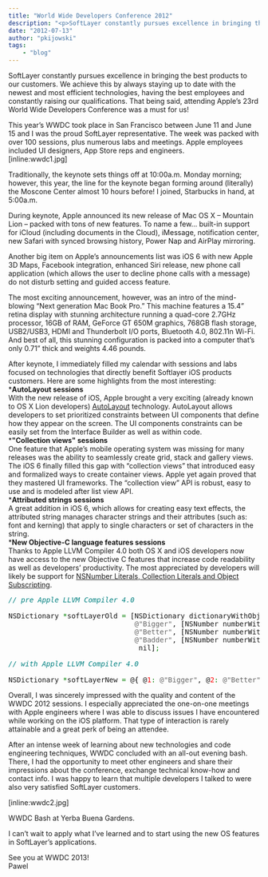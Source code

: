 ```yaml
---
title: "World Wide Developers Conference 2012"
description: "<p>SoftLayer constantly pursues excellence in bringing the best products to our customers. We achieve this by always sta"
date: "2012-07-13"
author: "pkijowski"
tags:
    - "blog"
---
```


<p>SoftLayer constantly pursues excellence in bringing the best products to our customers. We achieve this by always staying up to date with the newest and most efficient technologies, having the best employees and constantly raising our qualifications. That being said, attending Apple’s 23rd World Wide Developers Conference was a must for us!</p>
<p>This year’s WWDC took place in San Francisco between June 11 and June 15 and I was the proud SoftLayer representative. The week was packed with over 100 sessions, plus numerous labs and meetings. Apple employees included UI designers, App Store reps and engineers.<br />
[inline:wwdc1.jpg]</p>
<p>Traditionally, the keynote sets things off at 10:00a.m. Monday morning; however, this year, the line for the keynote began forming around (literally) the Moscone Center almost 10 hours before! I joined, Starbucks in hand, at 5:00a.m.</p>
<p>During keynote, Apple announced its new release of Mac OS X – Mountain Lion – packed with tons of new features. To name a few... built-in support for iCloud (including documents in the Cloud), iMessage, notification center, new Safari with synced browsing history, Power Nap and AirPlay mirroring.</p>
<p>Another big item on Apple’s announcements list was iOS 6 with new Apple 3D Maps, Facebook integration, enhanced Siri release, new phone call application (which allows the user to decline phone calls with a message) do not disturb setting and guided access feature.</p>
<p>The most exciting announcement, however, was an intro of the mind-blowing “Next generation Mac Book Pro.” This machine features a 15.4” retina display with stunning architecture running a quad-core 2.7GHz processor, 16GB of RAM, GeForce GT 650M graphics, 768GB flash storage, USB2/USB3, HDMI and Thunderbolt I/O ports, Bluetooth 4.0, 802.11n Wi-Fi. And best of all, this stunning configuration is packed into a computer that’s only 0.71” thick and weights 4.46 pounds.</p>
<p>After keynote, I immediately filled my calendar with sessions and labs focused on technologies that directly benefit Softlayer iOS products customers. Here are some highlights from the most interesting:<br />
*<strong>AutoLayout sessions</strong><br />
With the new release of iOS, Apple brought a very exciting (already known to OS X Lion developers) <a href="https://developer.apple.com/library/mac/#releasenotes/UserExperience/RNAutomaticLayout/_index.html">AutoLayout</a> technology. AutoLayout allows developers to set prioritized constraints between UI components that define how they appear on the screen. The UI components constraints can be easily set from the Interface Builder as well as within code.<br />
*<strong>"Collection views" sessions</strong><br />
One feature that Apple’s mobile operating system was missing for many releases was the ability to seamlessly create grid, stack and gallery views. The iOS 6 finally filled this gap with “collection views” that introduced easy and formalized ways to create container views. Apple yet again proved that they mastered UI frameworks. The “collection view” API is robust, easy to use and is modeled after list view API.<br />
*<strong>Attributed strings sessions</strong><br />
A great addition in iOS 6, which allows for creating easy text effects, the attributed string manages character strings and their attributes (such as: font and kerning) that apply to single characters or set of characters in the string.<br />
*<strong>New Objective-C language features sessions</strong><br />
Thanks to Apple LLVM Compiler 4.0 both OS X and iOS developers now have access to the new Objective C features that increase code readability as well as developers’ productivity. The most appreciated by developers will likely be support for <a href="http://clang.llvm.org/docs/ObjectiveCLiterals.html">NSNumber Literals, Collection Literals and Object Subscripting</a>.</p>
<div class="geshifilter">
<pre class="csharp geshifilter-csharp" style="font-family:monospace;"><span style="color: #008080; font-style: italic;">// pre Apple LLVM Compiler 4.0</span>
&nbsp;
NSDictionary <span style="color: #008000;">*</span>softLayerOld <span style="color: #008000;">=</span> <span style="color: #000000;">&#91;</span>NSDictionary dictionaryWithObjectsAndKeys<span style="color: #008000;">:</span>
                              <span style="color: #666666;">@"Bigger"</span>, <span style="color: #000000;">&#91;</span>NSNumber numberWithInt<span style="color: #008000;">:</span> <span style="color: #FF0000;">1</span><span style="color: #000000;">&#93;</span>,
                              <span style="color: #666666;">@"Better"</span>, <span style="color: #000000;">&#91;</span>NSNumber numberWithInt<span style="color: #008000;">:</span> <span style="color: #FF0000;">2</span><span style="color: #000000;">&#93;</span>,
                              <span style="color: #666666;">@"Badder"</span>, <span style="color: #000000;">&#91;</span>NSNumber numberWithInt<span style="color: #008000;">:</span> <span style="color: #FF0000;">3</span><span style="color: #000000;">&#93;</span>,
                               nil<span style="color: #000000;">&#93;</span><span style="color: #008000;">;</span>
&nbsp;
<span style="color: #008080; font-style: italic;">// with Apple LLVM Compiler 4.0</span>
&nbsp;
NSDictionary <span style="color: #008000;">*</span>softLayerNew <span style="color: #008000;">=</span> @<span style="color: #000000;">&#123;</span> @<span style="color: #FF0000;">1</span><span style="color: #008000;">:</span> <span style="color: #666666;">@"Bigger"</span>, @<span style="color: #FF0000;">2</span><span style="color: #008000;">:</span> <span style="color: #666666;">@"Better"</span>, @<span style="color: #FF0000;">3</span><span style="color: #008000;">:</span> <span style="color: #666666;">@"Badder"</span> <span style="color: #000000;">&#125;</span><span style="color: #008000;">;</span></pre></div>
<p>Overall, I was sincerely impressed with the quality and content of the WWDC 2012 sessions. I especially appreciated the one-on-one meetings with Apple engineers where I was able to discuss issues I have encountered while working on the iOS platform. That type of interaction is rarely attainable and a great perk of being an attendee.</p>
<p>After an intense week of learning about new technologies and code engineering techniques, WWDC concluded with an all-out evening bash. There, I had the opportunity to meet other engineers and share their impressions about the conference, exchange technical know-how and contact info. I was happy to learn that multiple developers I talked to were also very satisfied SoftLayer customers.</p>
<p>[inline:wwdc2.jpg]</p>
<p>WWDC Bash at Yerba Buena Gardens.</p>
<p>I can’t wait to apply what I’ve learned and to start using the new OS features in SoftLayer’s applications.</p>
<p>See you at WWDC 2013!<br />
Pawel</p>

